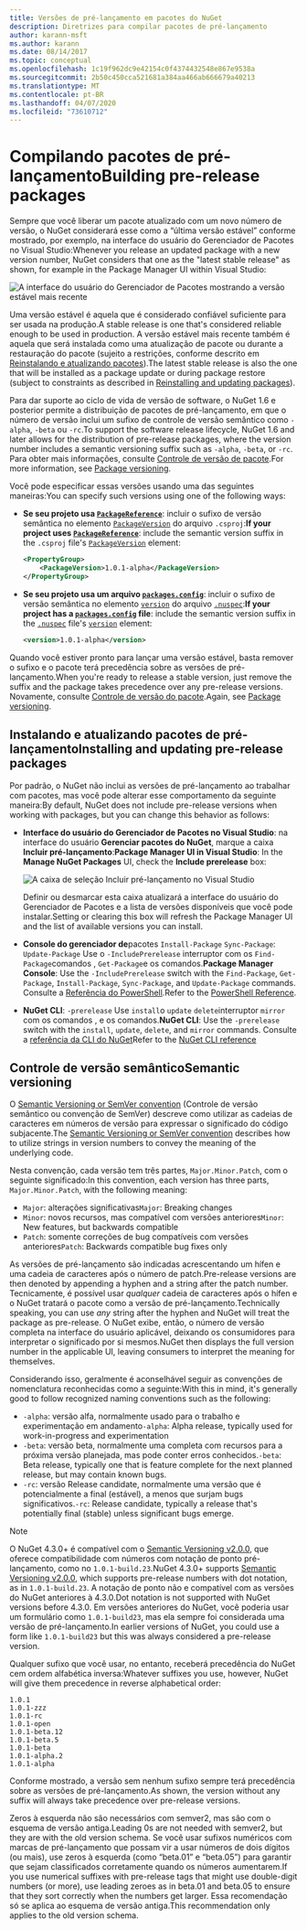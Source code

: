 ```yaml
---
title: Versões de pré-lançamento em pacotes do NuGet
description: Diretrizes para compilar pacotes de pré-lançamento
author: karann-msft
ms.author: karann
ms.date: 08/14/2017
ms.topic: conceptual
ms.openlocfilehash: 1c19f962dc9e42154c0f4374432548e867e9538a
ms.sourcegitcommit: 2b50c450cca521681a384aa466ab666679a40213
ms.translationtype: MT
ms.contentlocale: pt-BR
ms.lasthandoff: 04/07/2020
ms.locfileid: "73610712"
---
```

# <a name="building-pre-release-packages"></a><span data-ttu-id="01fa1-103">Compilando pacotes de pré-lançamento</span><span class="sxs-lookup"><span data-stu-id="01fa1-103">Building pre-release packages</span></span>

<span data-ttu-id="01fa1-104">Sempre que você liberar um pacote atualizado com um novo número de versão, o NuGet considerará esse como a “última versão estável” conforme mostrado, por exemplo, na interface do usuário do Gerenciador de Pacotes no Visual Studio:</span><span class="sxs-lookup"><span data-stu-id="01fa1-104">Whenever you release an updated package with a new version number, NuGet considers that one as the "latest stable release" as shown, for example in the Package Manager UI within Visual Studio:</span></span>

![A interface do usuário do Gerenciador de Pacotes mostrando a versão estável mais recente](media/Prerelease_01-LatestStable.png)

<span data-ttu-id="01fa1-106">Uma versão estável é aquela que é considerado confiável suficiente para ser usada na produção.</span><span class="sxs-lookup"><span data-stu-id="01fa1-106">A stable release is one that's considered reliable enough to be used in production.</span></span> <span data-ttu-id="01fa1-107">A versão estável mais recente também é aquela que será instalada como uma atualização de pacote ou durante a restauração do pacote (sujeito a restrições, conforme descrito em [Reinstalando e atualizando pacotes](../consume-packages/reinstalling-and-updating-packages.md)).</span><span class="sxs-lookup"><span data-stu-id="01fa1-107">The latest stable release is also the one that will be installed as a package update or during package restore (subject to constraints as described in [Reinstalling and updating packages](../consume-packages/reinstalling-and-updating-packages.md)).</span></span>

<span data-ttu-id="01fa1-108">Para dar suporte ao ciclo de vida de versão de software, o NuGet 1.6 e posterior permite a distribuição de pacotes de pré-lançamento, em que o número de versão inclui um sufixo de controle de versão semântico como `-alpha`, `-beta` ou `-rc`.</span><span class="sxs-lookup"><span data-stu-id="01fa1-108">To support the software release lifecycle, NuGet 1.6 and later allows for the distribution of pre-release packages, where the version number includes a semantic versioning suffix such as `-alpha`, `-beta`, or `-rc`.</span></span> <span data-ttu-id="01fa1-109">Para obter mais informações, consulte [Controle de versão de pacote](../concepts/package-versioning.md#pre-release-versions).</span><span class="sxs-lookup"><span data-stu-id="01fa1-109">For more information, see [Package versioning](../concepts/package-versioning.md#pre-release-versions).</span></span>

<span data-ttu-id="01fa1-110">Você pode especificar essas versões usando uma das seguintes maneiras:</span><span class="sxs-lookup"><span data-stu-id="01fa1-110">You can specify such versions using one of the following ways:</span></span>

- <span data-ttu-id="01fa1-111">**Se seu projeto usa [`PackageReference`](../consume-packages/package-references-in-project-files.md)**: incluir o sufixo de versão semântica no elemento [`PackageVersion`](/dotnet/core/tools/csproj.md#packageversion) do arquivo `.csproj`:</span><span class="sxs-lookup"><span data-stu-id="01fa1-111">**If your project uses [`PackageReference`](../consume-packages/package-references-in-project-files.md)**: include the semantic version suffix in the `.csproj` file's [`PackageVersion`](/dotnet/core/tools/csproj.md#packageversion) element:</span></span>

    ```xml
    <PropertyGroup>
        <PackageVersion>1.0.1-alpha</PackageVersion>
    </PropertyGroup>
    ```

- <span data-ttu-id="01fa1-112">**Se seu projeto usa um arquivo [`packages.config`](../reference/packages-config.md)**: incluir o sufixo de versão semântica no elemento [`version`](../reference/nuspec.md#version) do arquivo [`.nuspec`](../reference/nuspec.md):</span><span class="sxs-lookup"><span data-stu-id="01fa1-112">**If your project has a [`packages.config`](../reference/packages-config.md) file**: include the semantic version suffix in the [`.nuspec`](../reference/nuspec.md) file's [`version`](../reference/nuspec.md#version) element:</span></span>

    ```xml
    <version>1.0.1-alpha</version>
    ```

<span data-ttu-id="01fa1-113">Quando você estiver pronto para lançar uma versão estável, basta remover o sufixo e o pacote terá precedência sobre as versões de pré-lançamento.</span><span class="sxs-lookup"><span data-stu-id="01fa1-113">When you're ready to release a stable version, just remove the suffix and the package takes precedence over any pre-release versions.</span></span> <span data-ttu-id="01fa1-114">Novamente, consulte [Controle de versão do pacote](../concepts/package-versioning.md#pre-release-versions).</span><span class="sxs-lookup"><span data-stu-id="01fa1-114">Again, see [Package versioning](../concepts/package-versioning.md#pre-release-versions).</span></span>

## <a name="installing-and-updating-pre-release-packages"></a><span data-ttu-id="01fa1-115">Instalando e atualizando pacotes de pré-lançamento</span><span class="sxs-lookup"><span data-stu-id="01fa1-115">Installing and updating pre-release packages</span></span>

<span data-ttu-id="01fa1-116">Por padrão, o NuGet não inclui as versões de pré-lançamento ao trabalhar com pacotes, mas você pode alterar esse comportamento da seguinte maneira:</span><span class="sxs-lookup"><span data-stu-id="01fa1-116">By default, NuGet does not include pre-release versions when working with packages, but you can change this behavior as follows:</span></span>

- <span data-ttu-id="01fa1-117">**Interface do usuário do Gerenciador de Pacotes no Visual Studio**: na interface do usuário **Gerenciar pacotes do NuGet**, marque a caixa **Incluir pré-lançamento**:</span><span class="sxs-lookup"><span data-stu-id="01fa1-117">**Package Manager UI in Visual Studio**: In the **Manage NuGet Packages** UI, check the **Include prerelease** box:</span></span>

    ![A caixa de seleção Incluir pré-lançamento no Visual Studio](media/Prerelease_02-CheckPrerelease.png)

    <span data-ttu-id="01fa1-119">Definir ou desmarcar esta caixa atualizará a interface do usuário do Gerenciador de Pacotes e a lista de versões disponíveis que você pode instalar.</span><span class="sxs-lookup"><span data-stu-id="01fa1-119">Setting or clearing this box will refresh the Package Manager UI and the list of available versions you can install.</span></span>

- <span data-ttu-id="01fa1-120">**Console do gerenciador de**pacotes `Install-Package` `Sync-Package`: `Update-Package` Use o `-IncludePrerelease` interruptor com os `Find-Package`comandos , `Get-Package`e os comandos.</span><span class="sxs-lookup"><span data-stu-id="01fa1-120">**Package Manager Console**: Use the `-IncludePrerelease` switch with the `Find-Package`, `Get-Package`, `Install-Package`, `Sync-Package`, and `Update-Package` commands.</span></span> <span data-ttu-id="01fa1-121">Consulte a [Referência do PowerShell](../reference/powershell-reference.md).</span><span class="sxs-lookup"><span data-stu-id="01fa1-121">Refer to the [PowerShell Reference](../reference/powershell-reference.md).</span></span>

- <span data-ttu-id="01fa1-122">**NuGet CLI**: `-prerelease` Use `install`o `update` `delete`interruptor `mirror` com os comandos , e os comandos.</span><span class="sxs-lookup"><span data-stu-id="01fa1-122">**NuGet CLI**: Use the `-prerelease` switch with the `install`, `update`, `delete`, and `mirror` commands.</span></span> <span data-ttu-id="01fa1-123">Consulte a [referência da CLI do NuGet](../reference/nuget-exe-cli-reference.md)</span><span class="sxs-lookup"><span data-stu-id="01fa1-123">Refer to the [NuGet CLI reference](../reference/nuget-exe-cli-reference.md)</span></span>

## <a name="semantic-versioning"></a><span data-ttu-id="01fa1-124">Controle de versão semântico</span><span class="sxs-lookup"><span data-stu-id="01fa1-124">Semantic versioning</span></span>

<span data-ttu-id="01fa1-125">O [Semantic Versioning or SemVer convention](https://semver.org/spec/v1.0.0.html) (Controle de versão semântico ou convenção de SemVer) descreve como utilizar as cadeias de caracteres em números de versão para expressar o significado do código subjacente.</span><span class="sxs-lookup"><span data-stu-id="01fa1-125">The [Semantic Versioning or SemVer convention](https://semver.org/spec/v1.0.0.html) describes how to utilize strings in version numbers to convey the meaning of the underlying code.</span></span>

<span data-ttu-id="01fa1-126">Nesta convenção, cada versão tem três partes, `Major.Minor.Patch`, com o seguinte significado:</span><span class="sxs-lookup"><span data-stu-id="01fa1-126">In this convention, each version has three parts, `Major.Minor.Patch`, with the following meaning:</span></span>

- <span data-ttu-id="01fa1-127">`Major`: alterações significativas</span><span class="sxs-lookup"><span data-stu-id="01fa1-127">`Major`: Breaking changes</span></span>
- <span data-ttu-id="01fa1-128">`Minor`: novos recursos, mas compatível com versões anteriores</span><span class="sxs-lookup"><span data-stu-id="01fa1-128">`Minor`: New features, but backwards compatible</span></span>
- <span data-ttu-id="01fa1-129">`Patch`: somente correções de bug compatíveis com versões anteriores</span><span class="sxs-lookup"><span data-stu-id="01fa1-129">`Patch`: Backwards compatible bug fixes only</span></span>

<span data-ttu-id="01fa1-130">As versões de pré-lançamento são indicadas acrescentando um hífen e uma cadeia de caracteres após o número de patch.</span><span class="sxs-lookup"><span data-stu-id="01fa1-130">Pre-release versions are then denoted by appending a hyphen and a string after the patch number.</span></span> <span data-ttu-id="01fa1-131">Tecnicamente, é possível usar *qualquer* cadeia de caracteres após o hífen e o NuGet tratará o pacote como a versão de pré-lançamento.</span><span class="sxs-lookup"><span data-stu-id="01fa1-131">Technically speaking, you can use *any* string after the hyphen and NuGet will treat the package as pre-release.</span></span> <span data-ttu-id="01fa1-132">O NuGet exibe, então, o número de versão completa na interface do usuário aplicável, deixando os consumidores para interpretar o significado por si mesmos.</span><span class="sxs-lookup"><span data-stu-id="01fa1-132">NuGet then displays the full version number in the applicable UI, leaving consumers to interpret the meaning for themselves.</span></span>

<span data-ttu-id="01fa1-133">Considerando isso, geralmente é aconselhável seguir as convenções de nomenclatura reconhecidas como a seguinte:</span><span class="sxs-lookup"><span data-stu-id="01fa1-133">With this in mind, it's generally good to follow recognized naming conventions such as the following:</span></span>

- <span data-ttu-id="01fa1-134">`-alpha`: versão alfa, normalmente usado para o trabalho e experimentação em andamento</span><span class="sxs-lookup"><span data-stu-id="01fa1-134">`-alpha`: Alpha release, typically used for work-in-progress and experimentation</span></span>
- <span data-ttu-id="01fa1-135">`-beta`: versão beta, normalmente uma completa com recursos para a próxima versão planejada, mas pode conter erros conhecidos.</span><span class="sxs-lookup"><span data-stu-id="01fa1-135">`-beta`: Beta release, typically one that is feature complete for the next planned release, but may contain known bugs.</span></span>
- <span data-ttu-id="01fa1-136">`-rc`: versão Release candidate, normalmente uma versão que é potencialmente a final (estável), a menos que surjam bugs significativos.</span><span class="sxs-lookup"><span data-stu-id="01fa1-136">`-rc`: Release candidate, typically a release that's potentially final (stable) unless significant bugs emerge.</span></span>

> [!Note]
> <span data-ttu-id="01fa1-137">O NuGet 4.3.0+ é compatível com o [Semantic Versioning v2.0.0](https://semver.org/spec/v2.0.0.html), que oferece compatibilidade com números com notação de ponto pré-lançamento, como no `1.0.1-build.23`.</span><span class="sxs-lookup"><span data-stu-id="01fa1-137">NuGet 4.3.0+ supports [Semantic Versioning v2.0.0](https://semver.org/spec/v2.0.0.html), which supports pre-release numbers with dot notation, as in `1.0.1-build.23`.</span></span> <span data-ttu-id="01fa1-138">A notação de ponto não e compatível com as versões do NuGet anteriores à 4.3.0.</span><span class="sxs-lookup"><span data-stu-id="01fa1-138">Dot notation is not supported with NuGet versions before 4.3.0.</span></span> <span data-ttu-id="01fa1-139">Em versões anteriores do NuGet, você poderia usar um formulário como `1.0.1-build23`, mas ela sempre foi considerada uma versão de pré-lançamento.</span><span class="sxs-lookup"><span data-stu-id="01fa1-139">In earlier versions of NuGet, you could use a form like `1.0.1-build23` but this was always considered a pre-release version.</span></span>

<span data-ttu-id="01fa1-140">Qualquer sufixo que você usar, no entanto, receberá precedência do NuGet cem ordem alfabética inversa:</span><span class="sxs-lookup"><span data-stu-id="01fa1-140">Whatever suffixes you use, however, NuGet will give them precedence in reverse alphabetical order:</span></span>

    1.0.1
    1.0.1-zzz
    1.0.1-rc
    1.0.1-open
    1.0.1-beta.12
    1.0.1-beta.5
    1.0.1-beta
    1.0.1-alpha.2
    1.0.1-alpha

<span data-ttu-id="01fa1-141">Conforme mostrado, a versão sem nenhum sufixo sempre terá precedência sobre as versões de pré-lançamento.</span><span class="sxs-lookup"><span data-stu-id="01fa1-141">As shown, the version without any suffix will always take precedence over pre-release versions.</span></span>

<span data-ttu-id="01fa1-142">Zeros à esquerda não são necessários com semver2, mas são com o esquema de versão antiga.</span><span class="sxs-lookup"><span data-stu-id="01fa1-142">Leading 0s are not needed with semver2, but they are with the old version schema.</span></span> <span data-ttu-id="01fa1-143">Se você usar sufixos numéricos com marcas de pré-lançamento que possam vir a usar números de dois dígitos (ou mais), use zeros à esquerda (como “beta.01” e “beta.05”) para garantir que sejam classificados corretamente quando os números aumentarem.</span><span class="sxs-lookup"><span data-stu-id="01fa1-143">If you use numerical suffixes with pre-release tags that might use double-digit numbers (or more), use leading zeroes as in beta.01 and beta.05 to ensure that they sort correctly when the numbers get larger.</span></span> <span data-ttu-id="01fa1-144">Essa recomendação só se aplica ao esquema de versão antiga.</span><span class="sxs-lookup"><span data-stu-id="01fa1-144">This recommendation only applies to the old version schema.</span></span>
